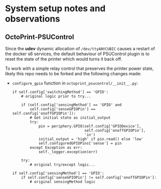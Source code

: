 # System setup notes and observations

## OctoPrint-PSUControl

Since the **udev** dynamic allocation of `/dev/ttyANYCUBIC` causes a restart of
the docker s6 services, the default behaviour of PSUControl plugin is to reset
the state of the printer which would turns it back off.

To work with a simple relay control that preserves the printer power state,
likely this repo needs to be forked and the following changes made:

* `configure_gpio` function in `octoprint_psucontrol/__init__.py`:

    ```
    if self.config['switchingMethod'] == 'GPIO':
        # original logic prior to try...
        
        if (self.config['sensingMethod'] == 'GPIO' and
            self.config['senseGPIOPin'] == self.config['onoffGPIOPin']):
            # Get initial state as initial_output
            try:
                pin = periphery.GPIO(self.config['GPIODevice'],
                                     self.config['onoffGPIOPin'],
                                     'in')
                initial_output = 'high' if pin.read() else 'low'
                self.configuredGPIOPins['sense'] = pin
            except Exception as err:
                self._logger.exception(err)
        
        try:
            # original try/except logic...
    
    if self.config['sensingMethod'] == 'GPIO':
        if self.config['senseGPIOPin'] != self.config['onoffGPIOPin']:
            # original sensingMethod logic
    ```
